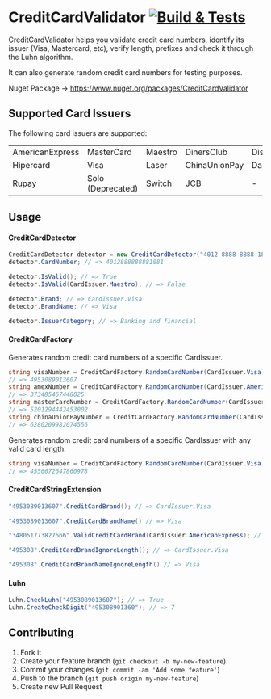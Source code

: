 # CreditCardValidator [![Build & Tests](https://github.com/gustavofrizzo/CreditCardValidator/actions/workflows/dotnet-build-and-tests.yml/badge.svg)](https://github.com/gustavofrizzo/CreditCardValidator/actions/workflows/dotnet-build-and-tests.yml)

CreditCardValidator helps you validate credit card numbers, identify its issuer (Visa, Mastercard, etc), verify length, prefixes and check it through the Luhn algorithm.

It can also generate random credit card numbers for testing purposes.

Nuget Package -> https://www.nuget.org/packages/CreditCardValidator

## Supported Card Issuers 

The following card issuers are supported:


||||||
|-|-|-|-|-|
|AmericanExpress|MasterCard|Maestro|DinersClub|Discover|
|Hipercard|Visa|Laser|ChinaUnionPay|Dankort|
|Rupay|Solo (Deprecated)|Switch|JCB|-|


## Usage

#### CreditCardDetector

```csharp
CreditCardDetector detector = new CreditCardDetector("4012 8888 8888 1881");
detector.CardNumber; // => 4012888888881881

detector.IsValid(); // => True
detector.IsValid(CardIssuer.Maestro); // => False

detector.Brand; // => CardIssuer.Visa
detector.BrandName; // => Visa

detector.IssuerCategory; // => Banking and financial
```

#### CreditCardFactory

Generates random credit card numbers of a specific CardIssuer.

```csharp
string visaNumber = CreditCardFactory.RandomCardNumber(CardIssuer.Visa);
// => 4953089013607
string amexNumber = CreditCardFactory.RandomCardNumber(CardIssuer.AmericanExpress);
// => 373485467448025
string masterCardNumber = CreditCardFactory.RandomCardNumber(CardIssuer.MasterCard);
// => 5201294442453002
string chinaUnionPayNumber = CreditCardFactory.RandomCardNumber(CardIssuer.ChinaUnionPay);
// => 6280209982074556
```

Generates random credit card numbers of a specific CardIssuer with any valid card length.

```csharp
string visaNumber = CreditCardFactory.RandomCardNumber(CardIssuer.Visa, 16);
// => 4556672647860978
```

#### CreditCardStringExtension

```csharp
"4953089013607".CreditCardBrand(); // => CardIssuer.Visa

"4953089013607".CreditCardBrandName() // => Visa

"348051773827666".ValidCreditCardBrand(CardIssuer.AmericanExpress); // => True

"495308".CreditCardBrandIgnoreLength(); // => CardIssuer.Visa

"495308".CreditCardBrandNameIgnoreLength() // => Visa
```
#### Luhn

```csharp
Luhn.CheckLuhn("4953089013607"); // => True
Luhn.CreateCheckDigit("495308901360"); // => 7
```

## Contributing

1. Fork it
2. Create your feature branch (`git checkout -b my-new-feature`)
3. Commit your changes (`git commit -am 'Add some feature'`)
4. Push to the branch (`git push origin my-new-feature`)
5. Create new Pull Request
